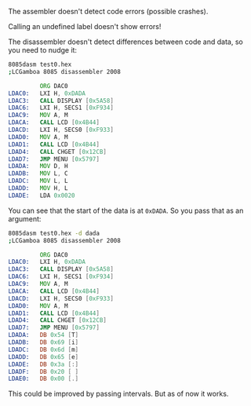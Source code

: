 The assembler doesn't detect code errors (possible crashes).

Calling an  undefined label doesn't show errors!

The disassembler doesn't detect differences between code and data, so you need to nudge it:

```bash
8085dasm test0.hex 
;LCGamboa 8085 disassembler 2008
```

```asm
         ORG DAC0
LDAC0:   LXI H, 0xDADA
LDAC3:   CALL DISPLAY [0x5A58]
LDAC6:   LXI H, SECS1 [0xF934]
LDAC9:   MOV A, M 
LDACA:   CALL LCD [0x4B44]
LDACD:   LXI H, SECS0 [0xF933]
LDAD0:   MOV A, M 
LDAD1:   CALL LCD [0x4B44]
LDAD4:   CALL CHGET [0x12CB]
LDAD7:   JMP MENU [0x5797]
LDADA:   MOV D, H 
LDADB:   MOV L, C 
LDADC:   MOV L, L 
LDADD:   MOV H, L 
LDADE:   LDA 0x0020
```

You can see that the start of the data is at `0xDADA`. So you pass that as an argument:

```bash
8085dasm test0.hex -d dada
;LCGamboa 8085 disassembler 2008
```

```asm
         ORG DAC0
LDAC0:   LXI H, 0xDADA
LDAC3:   CALL DISPLAY [0x5A58]
LDAC6:   LXI H, SECS1 [0xF934]
LDAC9:   MOV A, M 
LDACA:   CALL LCD [0x4B44]
LDACD:   LXI H, SECS0 [0xF933]
LDAD0:   MOV A, M 
LDAD1:   CALL LCD [0x4B44]
LDAD4:   CALL CHGET [0x12CB]
LDAD7:   JMP MENU [0x5797]
LDADA:   DB 0x54 [T]
LDADB:   DB 0x69 [i]
LDADC:   DB 0x6d [m]
LDADD:   DB 0x65 [e]
LDADE:   DB 0x3a [:]
LDADF:   DB 0x20 [ ]
LDAE0:   DB 0x00 [.]
```

This could be improved by passing intervals. But as of now it works.

